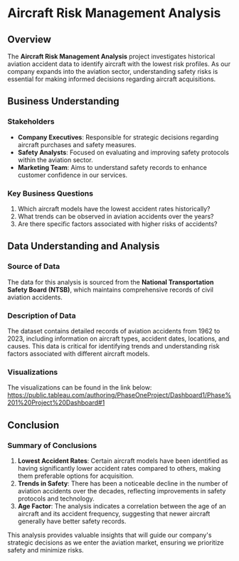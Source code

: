 # Aircraft Risk Management Analysis

## Overview

The **Aircraft Risk Management Analysis** project investigates historical aviation accident data to identify aircraft with the lowest risk profiles. As our company expands into the aviation sector, understanding safety risks is essential for making informed decisions regarding aircraft acquisitions.

## Business Understanding

### Stakeholders

- **Company Executives**: Responsible for strategic decisions regarding aircraft purchases and safety measures.
- **Safety Analysts**: Focused on evaluating and improving safety protocols within the aviation sector.
- **Marketing Team**: Aims to understand safety records to enhance customer confidence in our services.

### Key Business Questions

1. Which aircraft models have the lowest accident rates historically?
2. What trends can be observed in aviation accidents over the years?
3. Are there specific factors associated with higher risks of accidents?

## Data Understanding and Analysis

### Source of Data

The data for this analysis is sourced from the **National Transportation Safety Board (NTSB)**, which maintains comprehensive records of civil aviation accidents.

### Description of Data

The dataset contains detailed records of aviation accidents from 1962 to 2023, including information on aircraft types, accident dates, locations, and causes. This data is critical for identifying trends and understanding risk factors associated with different aircraft models.

### Visualizations
The visualizations can be found in the link below:
https://public.tableau.com/authoring/PhaseOneProject/Dashboard1/Phase%201%20Project%20Dashboard#1

## Conclusion

### Summary of Conclusions

1. **Lowest Accident Rates**: Certain aircraft models have been identified as having significantly lower accident rates compared to others, making them preferable options for acquisition.
2. **Trends in Safety**: There has been a noticeable decline in the number of aviation accidents over the decades, reflecting improvements in safety protocols and technology.
3. **Age Factor**: The analysis indicates a correlation between the age of an aircraft and its accident frequency, suggesting that newer aircraft generally have better safety records.

This analysis provides valuable insights that will guide our company's strategic decisions as we enter the aviation market, ensuring we prioritize safety and minimize risks.
